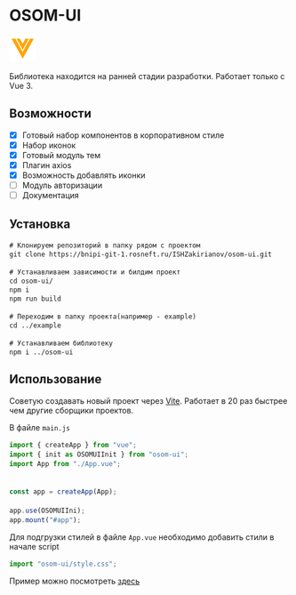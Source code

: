 # OSOM-UI

![OSOM-UI](./vueIcon.svg)

Библиотека находится на ранней стадии разработки. Работает только с Vue 3.

## Возможности

- [x] Готовый набор компонентов в корпоративном стиле
- [x] Набор иконок
- [x] Готовый модуль тем
- [x] Плагин axios
- [x] Возможность добавлять иконки
- [ ] Модуль авторизации
- [ ] Документация

## Установка

```shell
# Клонируем репозиторий в папку рядом с проектом
git clone https://bnipi-git-1.rosneft.ru/ISHZakirianov/osom-ui.git

# Устанавливаем зависимости и билдим проект
cd osom-ui/
npm i
npm run build

# Переходим в папку проекта(например - example)
cd ../example

# Устанавливаем библиотеку
npm i ../osom-ui
```

## Использование

Советую создавать новый проект через [Vite](https://vitejs.dev/). Работает в 20 раз быстрее чем другие сборщики проектов.

В файле `main.js`

```javascript
import { createApp } from "vue";
import { init as OSOMUIInit } from "osom-ui";
import App from "./App.vue";


const app = createApp(App);

app.use(OSOMUIIni);
app.mount("#app");
```

Для подгрузки стилей в файле `App.vue` необходимо добавить стили в начале script

```javascript
import "osom-ui/style.css";
```

Пример можно посмотреть [здесь](https://bnipi-git-1.rosneft.ru/ISHZakirianov/osom-ui-example)
